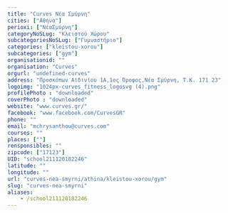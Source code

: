 ```yaml
---
title: "Curves Νέα Σμύρνη"
cities: ["Αθήνα"]
perioxi: ["ΝέαΣμύρνη"]
categoryNoSLug: "Κλειστού Χώρου"
subcategoriesNoSLug: ["Γυμναστήριο"]
categories: ["kleistou-xorou"]
subcategories: ["gym"]
organisationid: ""
organisation: "Curves"
orgurl: "undefined-curves"
address: "Προσκόπων Αϊδινίου 1Α,1ος Όροφος,Νέα Σμύρνη, Τ.Κ. 171 23"
logoimg: "1024px-curves_fitness_logosvg (4).png"
profilePhoto : "downloaded"
coverPhoto : "downloaded"
website: "www.curves.gr/"
facebook: "www.facebook.com/CurvesGR"
phone: ""
email: "mchrysanthou@curves.com"
courses: ""
places: [""]
rensponsibles: ""
zipcode: ["17123"]
UID: "school211120182246"
latitude: ""
longitude: ""
url: "curves-nea-smyrni/athina/kleistou-xorou/gym"
slug: "curves-nea-smyrni"
aliases:
    - /school211120182246
---
```





